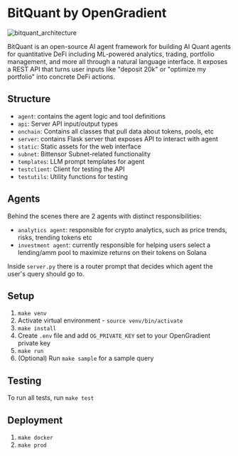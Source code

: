 # BitQuant by OpenGradient

![bitquant_architecture](https://github.com/user-attachments/assets/9e8b29eb-4328-4721-a65e-a017003f9802)


BitQuant is an open-source AI agent framework for building AI Quant agents for quantitative DeFi including ML-powered analytics, trading, portfolio management, and more all through a natural language interface. It exposes a REST API that turns user inputs like "deposit 20k" or "optimize my portfolio" into concrete DeFi actions.

## Structure

- `agent`: contains the agent logic and tool definitions
- `api`: Server API input/output types
- `onchain`: Contains all classes that pull data about tokens, pools, etc
- `server`: contains Flask server that exposes API to interact with agent
- `static`: Static assets for the web interface
- `subnet`: Bittensor Subnet-related functionality
- `templates`: LLM prompt templates for agent
- `testclient`: Client for testing the API
- `testutils`: Utility functions for testing

## Agents

Behind the scenes there are 2 agents with distinct responsibilities:
- `analytics agent`: responsible for crypto analytics, such as price trends, risks, trending tokens etc
- `investment agent`: currently responsible for helping users select a lending/amm pool to maximize returns on their tokens on Solana

Inside `server.py` there is a router prompt that decides which agent the user's query should go to.

## Setup

1. `make venv`
2. Activate virtual environment - `source venv/bin/activate`
3. `make install`
4. Create `.env` file and add `OG_PRIVATE_KEY` set to your OpenGradient private key
5. `make run`
6. (Optional) Run `make sample` for a sample query

## Testing

To run all tests, run `make test`

## Deployment

1. `make docker`
2. `make prod`
